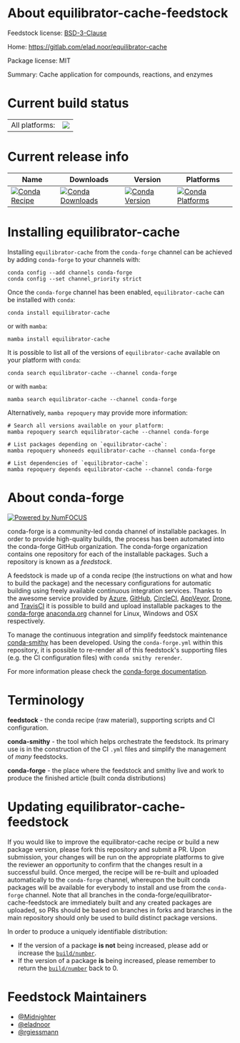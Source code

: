 About equilibrator-cache-feedstock
==================================

Feedstock license: [BSD-3-Clause](https://github.com/conda-forge/equilibrator-cache-feedstock/blob/main/LICENSE.txt)

Home: https://gitlab.com/elad.noor/equilibrator-cache

Package license: MIT

Summary: Cache application for compounds, reactions, and enzymes

Current build status
====================


<table><tr><td>All platforms:</td>
    <td>
      <a href="https://dev.azure.com/conda-forge/feedstock-builds/_build/latest?definitionId=11109&branchName=main">
        <img src="https://dev.azure.com/conda-forge/feedstock-builds/_apis/build/status/equilibrator-cache-feedstock?branchName=main">
      </a>
    </td>
  </tr>
</table>

Current release info
====================

| Name | Downloads | Version | Platforms |
| --- | --- | --- | --- |
| [![Conda Recipe](https://img.shields.io/badge/recipe-equilibrator--cache-green.svg)](https://anaconda.org/conda-forge/equilibrator-cache) | [![Conda Downloads](https://img.shields.io/conda/dn/conda-forge/equilibrator-cache.svg)](https://anaconda.org/conda-forge/equilibrator-cache) | [![Conda Version](https://img.shields.io/conda/vn/conda-forge/equilibrator-cache.svg)](https://anaconda.org/conda-forge/equilibrator-cache) | [![Conda Platforms](https://img.shields.io/conda/pn/conda-forge/equilibrator-cache.svg)](https://anaconda.org/conda-forge/equilibrator-cache) |

Installing equilibrator-cache
=============================

Installing `equilibrator-cache` from the `conda-forge` channel can be achieved by adding `conda-forge` to your channels with:

```
conda config --add channels conda-forge
conda config --set channel_priority strict
```

Once the `conda-forge` channel has been enabled, `equilibrator-cache` can be installed with `conda`:

```
conda install equilibrator-cache
```

or with `mamba`:

```
mamba install equilibrator-cache
```

It is possible to list all of the versions of `equilibrator-cache` available on your platform with `conda`:

```
conda search equilibrator-cache --channel conda-forge
```

or with `mamba`:

```
mamba search equilibrator-cache --channel conda-forge
```

Alternatively, `mamba repoquery` may provide more information:

```
# Search all versions available on your platform:
mamba repoquery search equilibrator-cache --channel conda-forge

# List packages depending on `equilibrator-cache`:
mamba repoquery whoneeds equilibrator-cache --channel conda-forge

# List dependencies of `equilibrator-cache`:
mamba repoquery depends equilibrator-cache --channel conda-forge
```


About conda-forge
=================

[![Powered by
NumFOCUS](https://img.shields.io/badge/powered%20by-NumFOCUS-orange.svg?style=flat&colorA=E1523D&colorB=007D8A)](https://numfocus.org)

conda-forge is a community-led conda channel of installable packages.
In order to provide high-quality builds, the process has been automated into the
conda-forge GitHub organization. The conda-forge organization contains one repository
for each of the installable packages. Such a repository is known as a *feedstock*.

A feedstock is made up of a conda recipe (the instructions on what and how to build
the package) and the necessary configurations for automatic building using freely
available continuous integration services. Thanks to the awesome service provided by
[Azure](https://azure.microsoft.com/en-us/services/devops/), [GitHub](https://github.com/),
[CircleCI](https://circleci.com/), [AppVeyor](https://www.appveyor.com/),
[Drone](https://cloud.drone.io/welcome), and [TravisCI](https://travis-ci.com/)
it is possible to build and upload installable packages to the
[conda-forge](https://anaconda.org/conda-forge) [anaconda.org](https://anaconda.org/)
channel for Linux, Windows and OSX respectively.

To manage the continuous integration and simplify feedstock maintenance
[conda-smithy](https://github.com/conda-forge/conda-smithy) has been developed.
Using the ``conda-forge.yml`` within this repository, it is possible to re-render all of
this feedstock's supporting files (e.g. the CI configuration files) with ``conda smithy rerender``.

For more information please check the [conda-forge documentation](https://conda-forge.org/docs/).

Terminology
===========

**feedstock** - the conda recipe (raw material), supporting scripts and CI configuration.

**conda-smithy** - the tool which helps orchestrate the feedstock.
                   Its primary use is in the construction of the CI ``.yml`` files
                   and simplify the management of *many* feedstocks.

**conda-forge** - the place where the feedstock and smithy live and work to
                  produce the finished article (built conda distributions)


Updating equilibrator-cache-feedstock
=====================================

If you would like to improve the equilibrator-cache recipe or build a new
package version, please fork this repository and submit a PR. Upon submission,
your changes will be run on the appropriate platforms to give the reviewer an
opportunity to confirm that the changes result in a successful build. Once
merged, the recipe will be re-built and uploaded automatically to the
`conda-forge` channel, whereupon the built conda packages will be available for
everybody to install and use from the `conda-forge` channel.
Note that all branches in the conda-forge/equilibrator-cache-feedstock are
immediately built and any created packages are uploaded, so PRs should be based
on branches in forks and branches in the main repository should only be used to
build distinct package versions.

In order to produce a uniquely identifiable distribution:
 * If the version of a package **is not** being increased, please add or increase
   the [``build/number``](https://docs.conda.io/projects/conda-build/en/latest/resources/define-metadata.html#build-number-and-string).
 * If the version of a package **is** being increased, please remember to return
   the [``build/number``](https://docs.conda.io/projects/conda-build/en/latest/resources/define-metadata.html#build-number-and-string)
   back to 0.

Feedstock Maintainers
=====================

* [@Midnighter](https://github.com/Midnighter/)
* [@eladnoor](https://github.com/eladnoor/)
* [@rgiessmann](https://github.com/rgiessmann/)

